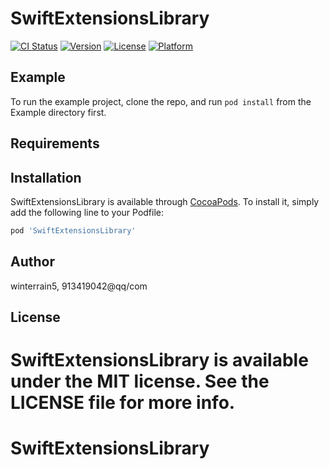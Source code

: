 # SwiftExtensionsLibrary

[![CI Status](https://img.shields.io/travis/winterrain5/SwiftExtensionsLibrary.svg?style=flat)](https://travis-ci.org/winterrain5/SwiftExtensionsLibrary)
[![Version](https://img.shields.io/cocoapods/v/SwiftExtensionsLibrary.svg?style=flat)](https://cocoapods.org/pods/SwiftExtensionsLibrary)
[![License](https://img.shields.io/cocoapods/l/SwiftExtensionsLibrary.svg?style=flat)](https://cocoapods.org/pods/SwiftExtensionsLibrary)
[![Platform](https://img.shields.io/cocoapods/p/SwiftExtensionsLibrary.svg?style=flat)](https://cocoapods.org/pods/SwiftExtensionsLibrary)

## Example

To run the example project, clone the repo, and run `pod install` from the Example directory first.

## Requirements

## Installation

SwiftExtensionsLibrary is available through [CocoaPods](https://cocoapods.org). To install
it, simply add the following line to your Podfile:

```ruby
pod 'SwiftExtensionsLibrary'
```

## Author

winterrain5, 913419042@qq/com

## License

SwiftExtensionsLibrary is available under the MIT license. See the LICENSE file for more info.
=======
# SwiftExtensionsLibrary
